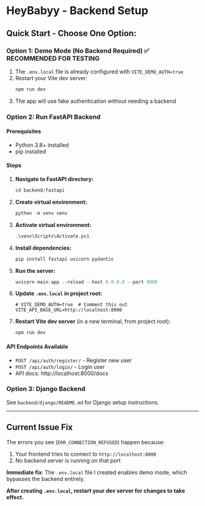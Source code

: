 # HeyBabyy - Backend Setup

## Quick Start - Choose One Option:

### Option 1: Demo Mode (No Backend Required) ✅ RECOMMENDED FOR TESTING
1. The `.env.local` file is already configured with `VITE_DEMO_AUTH=true`
2. Restart your Vite dev server:
   ```powershell
   npm run dev
   ```
3. The app will use fake authentication without needing a backend

### Option 2: Run FastAPI Backend

#### Prerequisites
- Python 3.8+ installed
- pip installed

#### Steps

1. **Navigate to FastAPI directory:**
   ```powershell
   cd backend/fastapi
   ```

2. **Create virtual environment:**
   ```powershell
   python -m venv venv
   ```

3. **Activate virtual environment:**
   ```powershell
   .\venv\Scripts\Activate.ps1
   ```

4. **Install dependencies:**
   ```powershell
   pip install fastapi uvicorn pydantic
   ```

5. **Run the server:**
   ```powershell
   uvicorn main:app --reload --host 0.0.0.0 --port 8000
   ```

6. **Update `.env.local` in project root:**
   ```env
   # VITE_DEMO_AUTH=true  # Comment this out
   VITE_API_BASE_URL=http://localhost:8000
   ```

7. **Restart Vite dev server** (in a new terminal, from project root):
   ```powershell
   npm run dev
   ```

#### API Endpoints Available
- `POST /api/auth/register/` - Register new user
- `POST /api/auth/login/` - Login user
- API docs: http://localhost:8000/docs

### Option 3: Django Backend
See `backend/django/README.md` for Django setup instructions.

---

## Current Issue Fix

The errors you see (`ERR_CONNECTION_REFUSED`) happen because:
1. Your frontend tries to connect to `http://localhost:8000`
2. No backend server is running on that port

**Immediate fix**: The `.env.local` file I created enables demo mode, which bypasses the backend entirely.

**After creating `.env.local`, restart your dev server for changes to take effect.**
